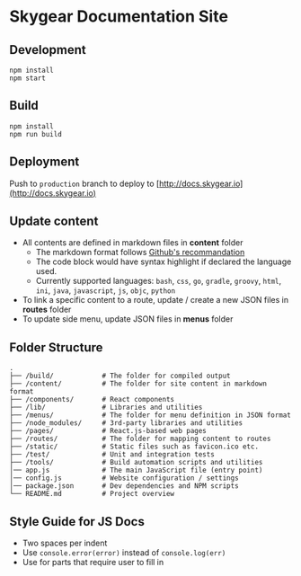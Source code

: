 # Skygear Documentation Site

## Development
```
npm install
npm start
```


## Build
```
npm install
npm run build
```


## Deployment
Push to `production` branch to deploy to [http://docs.skygear.io](http://docs.skygear.io)


## Update content
- All contents are defined in markdown files in **content** folder
  - The markdown format follows [Github's recommandation](https://guides.github.com/features/mastering-markdown/)
  - The code block would have syntax highlight if declared the language used.
  - Currently supported languages:
    `bash`, `css`, `go`, `gradle`, `groovy`, `html`,
    `ini`, `java`, `javascript`, `js`, `objc`, `python`
- To link a specific content to a route, update / create a new JSON files in **routes** folder
- To update side menu, update JSON files in **menus** folder


## Folder Structure
```
.
├── /build/            # The folder for compiled output
├── /content/          # The folder for site content in markdown format
├── /components/       # React components
├── /lib/              # Libraries and utilities
├── /menus/            # The folder for menu definition in JSON format
├── /node_modules/     # 3rd-party libraries and utilities
├── /pages/            # React.js-based web pages
├── /routes/           # The folder for mapping content to routes
├── /static/           # Static files such as favicon.ico etc.
├── /test/             # Unit and integration tests
├── /tools/            # Build automation scripts and utilities
│── app.js             # The main JavaScript file (entry point)
│── config.js          # Website configuration / settings
│── package.json       # Dev dependencies and NPM scripts
└── README.md          # Project overview
```

## Style Guide for JS Docs
- Two spaces per indent
- Use `console.error(error)` instead of `console.log(err)`
- Use <brackets> for parts that require user to fill in
